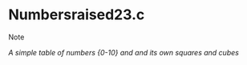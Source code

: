# Numbersraised23.c

>[!NOTE]
> *A simple table of numbers {0-10} and and its own squares and cubes*
